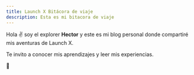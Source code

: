 ```yaml
---
title: Launch X Bitácora de viaje
description: Esta es mi bitacora de viaje
---
```


Hola ✌️  soy el explorer **Hector** y este es mi blog personal donde compartiré mis aventuras de Launch X.

Te invito a conocer mis aprendizajes y leer mis experiencias.

🚀
